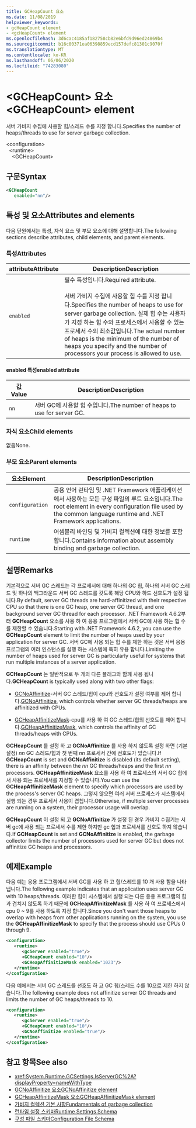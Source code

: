 ```yaml
---
title: GCHeapCount 요소
ms.date: 11/08/2019
helpviewer_keywords:
- gcHeapCount element
- <gcHeapCount> element
ms.openlocfilehash: 3d6cac4185af182758cb82e6bfd9d96ed24869b4
ms.sourcegitcommit: b16c00371ea06398859ecd157defc81301c9070f
ms.translationtype: MT
ms.contentlocale: ko-KR
ms.lasthandoff: 06/06/2020
ms.locfileid: "74283080"
---
```

# <a name="gcheapcount-element"></a><span data-ttu-id="27333-102">\<GCHeapCount> 요소</span><span class="sxs-lookup"><span data-stu-id="27333-102">\<GCHeapCount> element</span></span>

<span data-ttu-id="27333-103">서버 가비지 수집에 사용할 힙/스레드 수를 지정 합니다.</span><span class="sxs-lookup"><span data-stu-id="27333-103">Specifies the number of heaps/threads to use for server garbage collection.</span></span>

\<configuration>\
&nbsp;&nbsp;\<runtime>\
&nbsp;&nbsp;&nbsp;&nbsp;\<GCHeapCount>

## <a name="syntax"></a><span data-ttu-id="27333-104">구문</span><span class="sxs-lookup"><span data-stu-id="27333-104">Syntax</span></span>

```xml
<GCHeapCount
   enabled="nn"/>
```

## <a name="attributes-and-elements"></a><span data-ttu-id="27333-105">특성 및 요소</span><span class="sxs-lookup"><span data-stu-id="27333-105">Attributes and elements</span></span>

<span data-ttu-id="27333-106">다음 단원에서는 특성, 자식 요소 및 부모 요소에 대해 설명합니다.</span><span class="sxs-lookup"><span data-stu-id="27333-106">The following sections describe attributes, child elements, and parent elements.</span></span>

### <a name="attributes"></a><span data-ttu-id="27333-107">특성</span><span class="sxs-lookup"><span data-stu-id="27333-107">Attributes</span></span>

|<span data-ttu-id="27333-108">attribute</span><span class="sxs-lookup"><span data-stu-id="27333-108">Attribute</span></span>|<span data-ttu-id="27333-109">Description</span><span class="sxs-lookup"><span data-stu-id="27333-109">Description</span></span>|
|---------------|-----------------|
|`enabled`|<span data-ttu-id="27333-110">필수 특성입니다.</span><span class="sxs-lookup"><span data-stu-id="27333-110">Required attribute.</span></span><br /><br /><span data-ttu-id="27333-111">서버 가비지 수집에 사용할 힙 수를 지정 합니다.</span><span class="sxs-lookup"><span data-stu-id="27333-111">Specifies the number of heaps to use for server garbage collection.</span></span> <span data-ttu-id="27333-112">실제 힙 수는 사용자가 지정 하는 힙 수와 프로세스에서 사용할 수 있는 프로세서 수의 최소값입니다.</span><span class="sxs-lookup"><span data-stu-id="27333-112">The actual number of heaps is the minimum of the number of heaps you specify and the number of processors your process is allowed to use.</span></span> |

#### <a name="enabled-attribute"></a><span data-ttu-id="27333-113">enabled 특성</span><span class="sxs-lookup"><span data-stu-id="27333-113">enabled attribute</span></span>

|<span data-ttu-id="27333-114">값</span><span class="sxs-lookup"><span data-stu-id="27333-114">Value</span></span>|<span data-ttu-id="27333-115">Description</span><span class="sxs-lookup"><span data-stu-id="27333-115">Description</span></span>|
|-----------|-----------------|
|`nn`|<span data-ttu-id="27333-116">서버 GC에 사용할 힙 수입니다.</span><span class="sxs-lookup"><span data-stu-id="27333-116">The number of heaps to use for server GC.</span></span>|

### <a name="child-elements"></a><span data-ttu-id="27333-117">자식 요소</span><span class="sxs-lookup"><span data-stu-id="27333-117">Child elements</span></span>

<span data-ttu-id="27333-118">없음</span><span class="sxs-lookup"><span data-stu-id="27333-118">None.</span></span>

### <a name="parent-elements"></a><span data-ttu-id="27333-119">부모 요소</span><span class="sxs-lookup"><span data-stu-id="27333-119">Parent elements</span></span>

|<span data-ttu-id="27333-120">요소</span><span class="sxs-lookup"><span data-stu-id="27333-120">Element</span></span>|<span data-ttu-id="27333-121">Description</span><span class="sxs-lookup"><span data-stu-id="27333-121">Description</span></span>|
|-------------|-----------------|
|`configuration`|<span data-ttu-id="27333-122">공용 언어 런타임 및 .NET Framework 애플리케이션에서 사용하는 모든 구성 파일의 루트 요소입니다.</span><span class="sxs-lookup"><span data-stu-id="27333-122">The root element in every configuration file used by the common language runtime and .NET Framework applications.</span></span>|
|`runtime`|<span data-ttu-id="27333-123">어셈블리 바인딩 및 가비지 컬렉션에 대한 정보를 포함합니다.</span><span class="sxs-lookup"><span data-stu-id="27333-123">Contains information about assembly binding and garbage collection.</span></span>|

## <a name="remarks"></a><span data-ttu-id="27333-124">설명</span><span class="sxs-lookup"><span data-stu-id="27333-124">Remarks</span></span>

<span data-ttu-id="27333-125">기본적으로 서버 GC 스레드는 각 프로세서에 대해 하나의 GC 힙, 하나의 서버 GC 스레드 및 하나의 백그라운드 서버 GC 스레드를 갖도록 해당 CPU와 하드 선호도가 설정 됩니다.</span><span class="sxs-lookup"><span data-stu-id="27333-125">By default, server GC threads are hard-affinitized with their respective CPU so that there is one GC heap, one server GC thread, and one background server GC thread for each processor.</span></span> <span data-ttu-id="27333-126">.NET Framework 4.6.2부터 **GCHeapCount** 요소를 사용 하 여 응용 프로그램에서 서버 GC에 사용 하는 힙 수를 제한할 수 있습니다.</span><span class="sxs-lookup"><span data-stu-id="27333-126">Starting with .NET Framework 4.6.2, you can use the **GCHeapCount** element to limit the number of heaps used by your application for server GC.</span></span> <span data-ttu-id="27333-127">서버 GC에 사용 되는 힙 수를 제한 하는 것은 서버 응용 프로그램의 여러 인스턴스를 실행 하는 시스템에 특히 유용 합니다.</span><span class="sxs-lookup"><span data-stu-id="27333-127">Limiting the number of heaps used for server GC is particularly useful for systems that run multiple instances of a server application.</span></span>

<span data-ttu-id="27333-128">**GCHeapCount** 는 일반적으로 두 개의 다른 플래그와 함께 사용 됩니다.</span><span class="sxs-lookup"><span data-stu-id="27333-128">**GCHeapCount** is typically used along with two other flags:</span></span>

- <span data-ttu-id="27333-129">[GCNoAffinitize](gcnoaffinitize-element.md)-서버 GC 스레드/힙이 cpu와 선호도가 설정 여부를 제어 합니다.</span><span class="sxs-lookup"><span data-stu-id="27333-129">[GCNoAffinitize](gcnoaffinitize-element.md), which controls whether server GC threads/heaps are affinitized with CPUs.</span></span>

- <span data-ttu-id="27333-130">[GCHeapAffinitizeMask](gcheapaffinitizemask-element.md)-cpu를 사용 하 여 GC 스레드/힙의 선호도를 제어 합니다.</span><span class="sxs-lookup"><span data-stu-id="27333-130">[GCHeapAffinitizeMask](gcheapaffinitizemask-element.md), which controls the affinity of GC threads/heaps with CPUs.</span></span>

<span data-ttu-id="27333-131">**GCHeapCount** 를 설정 하 고 **GCNoAffinitize** 를 사용 하지 않도록 설정 하면 (기본 설정) *nn* GC 스레드/힙과 첫 번째 *nn* 프로세서 간에 선호도가 있습니다.</span><span class="sxs-lookup"><span data-stu-id="27333-131">If **GCHeapCount** is set and **GCNoAffinitize** is disabled (its default setting), there is an affinity between the *nn* GC threads/heaps and the first *nn* processors.</span></span> <span data-ttu-id="27333-132">**GCHeapAffinitizeMask** 요소를 사용 하 여 프로세스의 서버 GC 힙에서 사용 되는 프로세서를 지정할 수 있습니다.</span><span class="sxs-lookup"><span data-stu-id="27333-132">You can use the **GCHeapAffinitizeMask** element to specify which processors are used by the process's server GC heaps.</span></span> <span data-ttu-id="27333-133">그렇지 않으면 여러 서버 프로세스가 시스템에서 실행 되는 경우 프로세서 사용이 겹칩니다.</span><span class="sxs-lookup"><span data-stu-id="27333-133">Otherwise, if multiple server processes are running on a system, their processor usage will overlap.</span></span>

<span data-ttu-id="27333-134">**GCHeapCount** 이 설정 되 고 **GCNoAffinitize** 가 설정 된 경우 가비지 수집기는 서버 gc에 사용 되는 프로세서 수를 제한 하지만 gc 힙과 프로세서를 선호도 하지 않습니다.</span><span class="sxs-lookup"><span data-stu-id="27333-134">If **GCHeapCount** is set and **GCNoAffinitize** is enabled, the garbage collector limits the number of processors used for server GC but does not affinitize GC heaps and processors.</span></span>

## <a name="example"></a><span data-ttu-id="27333-135">예제</span><span class="sxs-lookup"><span data-stu-id="27333-135">Example</span></span>

<span data-ttu-id="27333-136">다음 예는 응용 프로그램에서 서버 GC를 사용 하 고 힙/스레드를 10 개 사용 함을 나타냅니다.</span><span class="sxs-lookup"><span data-stu-id="27333-136">The following example indicates that an application uses server GC with 10 heaps/threads.</span></span> <span data-ttu-id="27333-137">이러한 힙이 시스템에서 실행 되는 다른 응용 프로그램의 힙과 겹치지 않도록 하기 때문에 **GCHeapAffinitizeMask** 를 사용 하 여 프로세스에서 cpu 0 ~ 9를 사용 하도록 지정 합니다.</span><span class="sxs-lookup"><span data-stu-id="27333-137">Since you don't want those heaps to overlap with heaps from other applications running on the system, you use the **GCHeapAffinitizeMask** to specify that the process should use CPUs 0 through 9.</span></span>

```xml
<configuration>
   <runtime>
      <gcServer enabled="true"/>
      <GCHeapCount enabled="10"/>
      <GCHeapAffinitizeMask enabled="1023"/>
   </runtime>
</configuration>
```

<span data-ttu-id="27333-138">다음 예에서는 서버 GC 스레드를 선호도 하 고 GC 힙/스레드 수를 10으로 제한 하지 않습니다.</span><span class="sxs-lookup"><span data-stu-id="27333-138">The following example does not affinitize server GC threads and limits the number of GC heaps/threads to 10.</span></span>

```xml
<configuration>
   <runtime>
      <gcServer enabled="true"/>
      <GCHeapCount enabled="10"/>
      <GCNoAffinitize enabled="true"/>
   </runtime>
</configuration>
```

## <a name="see-also"></a><span data-ttu-id="27333-139">참고 항목</span><span class="sxs-lookup"><span data-stu-id="27333-139">See also</span></span>

- <xref:System.Runtime.GCSettings.IsServerGC%2A?displayProperty=nameWithType>
- [<span data-ttu-id="27333-140">GCNoAffinitize 요소</span><span class="sxs-lookup"><span data-stu-id="27333-140">GCNoAffinitize element</span></span>](gcnoaffinitize-element.md)
- [<span data-ttu-id="27333-141">GCHeapAffinitizeMask 요소</span><span class="sxs-lookup"><span data-stu-id="27333-141">GCHeapAffinitizeMask element</span></span>](gcheapaffinitizemask-element.md)
- [<span data-ttu-id="27333-142">가비지 컬렉션 기본 사항</span><span class="sxs-lookup"><span data-stu-id="27333-142">Fundamentals of garbage collection</span></span>](../../../../standard/garbage-collection/fundamentals.md)
- [<span data-ttu-id="27333-143">런타임 설정 스키마</span><span class="sxs-lookup"><span data-stu-id="27333-143">Runtime Settings Schema</span></span>](index.md)
- [<span data-ttu-id="27333-144">구성 파일 스키마</span><span class="sxs-lookup"><span data-stu-id="27333-144">Configuration File Schema</span></span>](../index.md)
